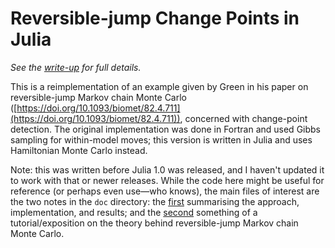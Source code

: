 # Reversible-jump Change Points in Julia

_See the [write-up](doc/rjcp.pdf) for full details._

This is a reimplementation of an example given by Green in his paper on
reversible-jump Markov chain Monte Carlo
([https://doi.org/10.1093/biomet/82.4.711](https://doi.org/10.1093/biomet/82.4.711)),
concerned with change-point detection. The original implementation was done in
Fortran and used Gibbs sampling for within-model moves; this version is written
in Julia and uses Hamiltonian Monte Carlo instead.

Note: this was written before Julia 1.0 was released, and I haven't updated it
to work with that or newer releases. While the code here might be useful for
reference (or perhaps even use—who knows), the main files of interest are the
two notes in the `doc` directory: the [first](doc/rjcp.pdf) summarising the
approach, implementation, and results; and the [second](doc/green.pdf) something
of a tutorial/exposition on the theory behind reversible-jump Markov chain Monte
Carlo.
